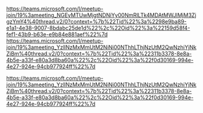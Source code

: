 
https://teams.microsoft.com/l/meetup-join/19%3ameeting_NGEyMTUwMjgtNDNiYy00NmRlLTk4MDAtMWJlMjM3ZjgzYmY4%40thread.v2/0?context=%7b%22Tid%22%3a%2298e9ba89-e1a1-4e38-9007-8bdabc25de1d%22%2c%22Oid%22%3a%22159d58f4-fef1-43b9-b63e-e9b84e881aef%22%7d
https://teams.microsoft.com/l/meetup-join/19%3ameeting_YzllNzMxMmUtM2NiNi00NThhLThjNzUtM2QwNzhiYjNkZjBm%40thread.v2/0?context=%7b%22Tid%22%3a%22311b3378-8e8a-4b5e-a33f-e80a3d8ba60a%22%2c%22Oid%22%3a%22f0d30169-994e-4e27-924e-94cb977924ff%22%7d


https://teams.microsoft.com/l/meetup-join/19%3ameeting_YzllNzMxMmUtM2NiNi00NThhLThjNzUtM2QwNzhiYjNkZjBm%40thread.v2/0?context=%7b%22Tid%22%3a%22311b3378-8e8a-4b5e-a33f-e80a3d8ba60a%22%2c%22Oid%22%3a%22f0d30169-994e-4e27-924e-94cb977924ff%22%7d
